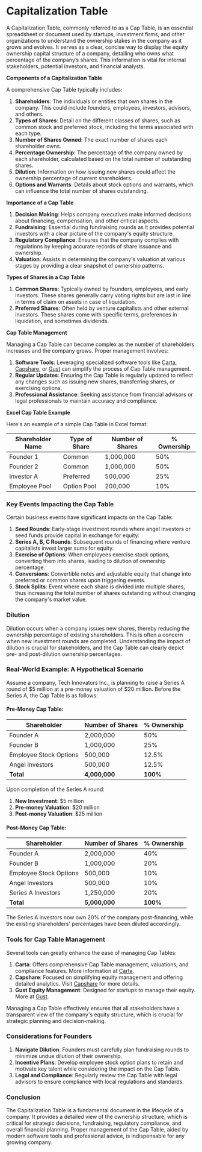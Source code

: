 # Capitalization Table

A Capitalization Table, commonly referred to as a Cap Table, is an essential spreadsheet or document used by startups, investment firms, and other organizations to understand the ownership stakes in the company as it grows and evolves. It serves as a clear, concise way to display the equity ownership capital structure of a company, detailing who owns what percentage of the company’s shares. This information is vital for internal stakeholders, potential investors, and financial analysts.

**Components of a Capitalization Table**

A comprehensive Cap Table typically includes:

1. **Shareholders**: The individuals or entities that own shares in the company. This could include founders, employees, investors, advisors, and others.
2. **Types of Shares**: Detail on the different classes of shares, such as common stock and preferred stock, including the terms associated with each type.
3. **Number of Shares Owned**: The exact number of shares each shareholder owns.
4. **Percentage Ownership**: The percentage of the company owned by each shareholder, calculated based on the total number of outstanding shares.
5. **Dilution**: Information on how issuing new shares could affect the ownership percentage of current shareholders.
6. **Options and Warrants**: Details about stock options and warrants, which can influence the total number of shares outstanding.

**Importance of a Cap Table**

1. **Decision Making**: Helps company executives make informed decisions about financing, compensation, and other critical aspects.
2. **Fundraising**: Essential during fundraising rounds as it provides potential investors with a clear picture of the company's equity structure.
3. **Regulatory Compliance**: Ensures that the company complies with regulations by keeping accurate records of share issuance and ownership.
4. **Valuation**: Assists in determining the company's valuation at various stages by providing a clear snapshot of ownership patterns.

**Types of Shares in a Cap Table**

1. **Common Shares**: Typically owned by founders, employees, and early investors. These shares generally carry voting rights but are last in line in terms of claim on assets in case of liquidation.
2. **Preferred Shares**: Often held by venture capitalists and other external investors. These shares come with specific terms, preferences in liquidation, and sometimes dividends.

**Cap Table Management**

Managing a Cap Table can become complex as the number of shareholders increases and the company grows. Proper management involves:

1. **Software Tools**: Leveraging specialized software tools like [Carta](https://carta.com), [Capshare](https://capshare.com), or [Gust](https://www.gust.com) can simplify the process of Cap Table management.
2. **Regular Updates**: Ensuring the Cap Table is regularly updated to reflect any changes such as issuing new shares, transferring shares, or exercising options.
3. **Professional Assistance**: Seeking assistance from financial advisors or legal professionals to maintain accuracy and compliance.

**Excel Cap Table Example**

Here's an example of a simple Cap Table in Excel format:

| Shareholder Name | Type of Share | Number of Shares | % Ownership |
|------------------|---------------|------------------|-------------|
| Founder 1        | Common        | 1,000,000        | 50%         |
| Founder 2        | Common        | 1,000,000        | 50%         |
| Investor A       | Preferred     | 500,000          | 25%         |
| Employee Pool    | Option Pool   | 200,000          | 10%         |

### Key Events Impacting the Cap Table

Certain business events have significant impacts on the Cap Table:

1. **Seed Rounds**: Early-stage investment rounds where angel investors or seed funds provide capital in exchange for equity.
2. **Series A, B, C Rounds**: Subsequent rounds of financing where venture capitalists invest larger sums for equity.
3. **Exercise of Options**: When employees exercise stock options, converting them into shares, leading to dilution of ownership percentage.
4. **Conversions**: Convertible notes and adjustable equity that change into preferred or common shares upon triggering events.
5. **Stock Splits**: Event where each share is divided into multiple shares, thus increasing the total number of shares outstanding without changing the company's market value.

### Dilution

Dilution occurs when a company issues new shares, thereby reducing the ownership percentage of existing shareholders. This is often a concern when new investment rounds are completed. Understanding the impact of dilution is crucial for stakeholders, and the Cap Table can clearly depict pre- and post-dilution ownership percentages.

### Real-World Example: A Hypothetical Scenario

Assume a company, Tech Innovators Inc., is planning to raise a Series A round of $5 million at a pre-money valuation of $20 million. Before the Series A, the Cap Table is as follows:

#### Pre-Money Cap Table:

| Shareholder      | Number of Shares | % Ownership |
|------------------|------------------|-------------|
| Founder A        | 2,000,000        | 50%         |
| Founder B        | 1,000,000        | 25%         |
| Employee Stock Options | 500,000    | 12.5%       |
| Angel Investors  | 500,000          | 12.5%       |
| **Total**        | **4,000,000**    | **100%**    |

Upon completion of the Series A round:

1. **New Investment**: $5 million
2. **Pre-money Valuation**: $20 million
3. **Post-money Valuation**: $25 million

#### Post-Money Cap Table:

| Shareholder      | Number of Shares | % Ownership |
|------------------|------------------|-------------|
| Founder A        | 2,000,000        | 40%         |
| Founder B        | 1,000,000        | 20%         |
| Employee Stock Options | 500,000    | 10%         |
| Angel Investors  | 500,000          | 10%         |
| Series A Investors | 1,250,000      | 20%         |
| **Total**        | **5,000,000**    | **100%**    |

The Series A investors now own 20% of the company post-financing, while the existing shareholders' percentages have been diluted accordingly.

### Tools for Cap Table Management

Several tools can greatly enhance the ease of managing Cap Tables:

1. **Carta**: Offers comprehensive Cap Table management, valuations, and compliance features. More information at [Carta](https://carta.com).
2. **Capshare**: Focused on simplifying equity management and offering detailed analytics. Visit [Capshare](https://capshare.com) for more details.
3. **Gust Equity Management**: Designed for startups to manage their equity. More at [Gust](https://www.gust.com).

Managing a Cap Table effectively ensures that all stakeholders have a transparent view of the company's equity structure, which is crucial for strategic planning and decision-making.

### Considerations for Founders

1. **Navigate Dilution**: Founders must carefully plan fundraising rounds to minimize undue dilution of their ownership.
2. **Incentive Plans**: Develop employee stock option plans to retain and motivate key talent while considering the impact on the Cap Table.
3. **Legal and Compliance**: Regularly review the Cap Table with legal advisors to ensure compliance with local regulations and standards.

### Conclusion

The Capitalization Table is a fundamental document in the lifecycle of a company. It provides a detailed view of the ownership structure, which is critical for strategic decisions, fundraising, regulatory compliance, and overall financial planning. Proper management of the Cap Table, aided by modern software tools and professional advice, is indispensable for any growing company.